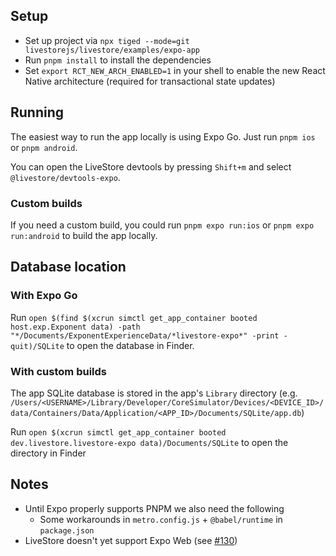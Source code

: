 ## Setup

- Set up project via `npx tiged --mode=git livestorejs/livestore/examples/expo-app`
- Run `pnpm install` to install the dependencies
- Set `export RCT_NEW_ARCH_ENABLED=1` in your shell to enable the new React Native architecture (required for transactional state updates)

## Running

The easiest way to run the app locally is using Expo Go. Just run `pnpm ios` or `pnpm android`.

You can open the LiveStore devtools by pressing `Shift+m` and select `@livestore/devtools-expo`.

### Custom builds

If you need a custom build, you could run `pnpm expo run:ios` or `pnpm expo run:android` to build the app locally.


## Database location

### With Expo Go

Run `open $(find $(xcrun simctl get_app_container booted host.exp.Exponent data) -path "*/Documents/ExponentExperienceData/*livestore-expo*" -print -quit)/SQLite` to open the database in Finder.

### With custom builds

The app SQLite database is stored in the app's `Library` directory (e.g. `/Users/<USERNAME>/Library/Developer/CoreSimulator/Devices/<DEVICE_ID>/data/Containers/Data/Application/<APP_ID>/Documents/SQLite/app.db`)

Run `open $(xcrun simctl get_app_container booted dev.livestore.livestore-expo data)/Documents/SQLite` to open the directory in Finder

## Notes

- Until Expo properly supports PNPM we also need the following
  - Some workarounds in `metro.config.js` + `@babel/runtime` in `package.json`
- LiveStore doesn't yet support Expo Web (see [#130](https://github.com/livestorejs/livestore/issues/130))
